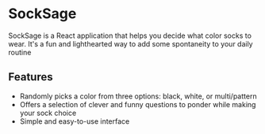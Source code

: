 # SockSage

SockSage is a React application that helps you decide what color socks to wear. It's a fun and lighthearted way to add some spontaneity to your daily routine

## Features

- Randomly picks a color from three options: black, white, or multi/pattern
- Offers a selection of clever and funny questions to ponder while making your sock choice
- Simple and easy-to-use interface

